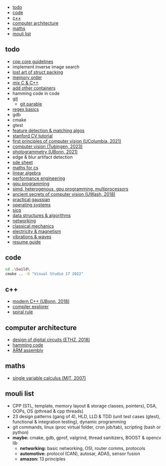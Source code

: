 - [todo](#todo)
- [code](#code)
- [c++](#c)
- [computer architecture](#computer-architecture)
- [maths](#maths)
- [mouli list](#mouli-list)

## todo
- [cpp core guidelines](http://isocpp.github.io/CppCoreGuidelines/CppCoreGuidelines#main)
- implement inverse image search
- [lost art of struct packing](http://www.catb.org/esr/structure-packing/)
- [memory order](https://en.cppreference.com/w/c/atomic/memory_order)
- [mix C & C++](https://isocpp.org/wiki/faq/mixing-c-and-cpp#:~:text=Just%20declare%20the%20C%20function,int)
- [add other containers](https://en.cppreference.com/w/cpp/container)
- hamming code in code
- [git](http://rogerdudler.github.io/git-guide/)
  - [git parable](https://www.youtube.com/watch?v=jm7QsI-nNjk)
- [regex basics](https://www.youtube.com/watch?v=sa-TUpSx1JA)
- gdb
- cmake
- gtest
- [feature detection & matching algos](https://medium.com/data-breach/introduction-to-feature-detection-and-matching-65e27179885d)
- [stanford CV tutorial](https://ai.stanford.edu/~syyeung/cvweb/tutorials.html)
- [first principles of computer vision (UColumbia, 2021)](https://fpcv.cs.columbia.edu/)
- [computer vision (Tubingen, 2023)](https://uni-tuebingen.de/fakultaeten/mathematisch-naturwissenschaftliche-fakultaet/fachbereiche/informatik/lehrstuehle/autonomous-vision/lectures/computer-vision/)
- [photogrammetry (UBonn, 2021)](https://www.ipb.uni-bonn.de/photo12-2021/)
- edge & blur artifact detection
- [sde sheet](https://www.geeksforgeeks.org/sde-sheet-a-complete-guide-for-sde-preparation/)
- [maths for cs](https://ocw.mit.edu/courses/6-042j-mathematics-for-computer-science-fall-2010/)
- [linear algebra](https://ocw.mit.edu/courses/18-06-linear-algebra-spring-2010/)
- [performance engineering](https://ocw.mit.edu/courses/6-172-performance-engineering-of-software-systems-fall-2018/)
- [gpu programming](http://www.cse.iitm.ac.in/~rupesh/teaching/gpu/jan22/)
- [simd, heterogenous, gpu programming, multiprocessors](https://safari.ethz.ch/architecture/fall2018/doku.php?id=schedule)
- [ancient secrets of computer vision (UWash, 2018)](https://pjreddie.com/courses/computer-vision/)
- [practical gaussian](https://bartwronski.com/2021/10/31/practical-gaussian-filter-binomial-filter-and-small-sigma-gaussians/)
- [operating systems](https://www.cse.iitb.ac.in/~mythili/os/)
- [sicp](https://ocw.mit.edu/courses/6-001-structure-and-interpretation-of-computer-programs-spring-2005/)
- [data structures & algorithms](https://ocw.mit.edu/courses/6-006-introduction-to-algorithms-fall-2011/)
- [networking](https://www.youtube.com/playlist?list=PLoCMsyE1cvdWKsLVyf6cPwCLDIZnOj0NS)
- [classical mechanics](https://www.youtube.com/playlist?list=PLyQSN7X0ro203puVhQsmCj9qhlFQ-As8e)
- [electricity & magnetism](https://www.youtube.com/playlist?list=PLyQSN7X0ro2314mKyUiOILaOC2hk6Pc3j)
- [vibrations & waves](https://www.youtube.com/playlist?list=PLyQSN7X0ro22WeXM2QCKJm2NP_xHpGV89)
- [resume guide](https://www.reddit.com/r/developersIndia/comments/15lbe3f/resume_writing_quick_guide/)

## code
```bash
cd .\build\
cmake .. -G "Visual Studio 17 2022"
```

## c++
- [modern C++ (UBonn, 2018)](http://www.ipb.uni-bonn.de/teaching/modern-cpp/)
- [compiler explorer](https://godbolt.org/)
- [spiral rule](https://riptutorial.com/c/example/18833/using-the-right-left-or-spiral-rule-to-decipher-c-declaration)

## computer architecture
- [design of digital circuits (ETHZ, 2018)](https://safari.ethz.ch/digitaltechnik/spring2018/doku.php?id=schedule)
- [hamming code](https://harryli0088.github.io/hamming-code/)
- [ARM assembly](http://www.cburch.com/books/arm/)

## maths
- [single variable calculus (MIT, 2007)](https://ocw.mit.edu/courses/18-01-single-variable-calculus-fall-2006/)

## mouli list
- CPP (STL, template, memory layout & storage classes, pointers), DSA, OOPs, OS (pthread & cpp threads)
- 23 design patterns (gang of 4), HLD, LLD & TDD (unit test cases (gtest), functional & integration testing), dynamic programming
- git commands, linux (proc virtual folder, cron job/tab), scripting (bash or python)
- **maybe:** cmake, gdb, gprof, valgrind, thread sanitizers, BOOST & opencv lib
  - **networking:** basic networking, OSI, router comms, protocols
  - **automotive:** protocol (CAN), autosar, ADAS, sensor fusion
  - **amazon:** 13 principles